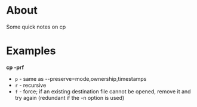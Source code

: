 # About

Some quick notes on cp

# Examples

**cp -prf**

* `p` - same as --preserve=mode,ownership,timestamps
* `r` - recursive
* `f` - force; if an existing destination file cannot be opened, remove it and try again (redundant if the -n option is used)
